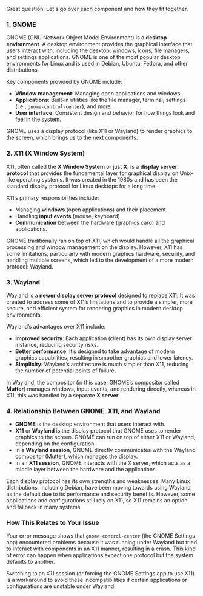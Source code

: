 Great question! Let's go over each component and how they fit together.

### 1. **GNOME**
GNOME (GNU Network Object Model Environment) is a **desktop environment**. A desktop environment provides the graphical interface that users interact with, including the desktop, windows, icons, file managers, and settings applications. GNOME is one of the most popular desktop environments for Linux and is used in Debian, Ubuntu, Fedora, and other distributions.

Key components provided by GNOME include:
   - **Window management**: Managing open applications and windows.
   - **Applications**: Built-in utilities like the file manager, terminal, settings (i.e., `gnome-control-center`), and more.
   - **User interface**: Consistent design and behavior for how things look and feel in the system.

GNOME uses a display protocol (like X11 or Wayland) to render graphics to the screen, which brings us to the next components.

### 2. **X11 (X Window System)**
X11, often called the **X Window System** or just **X**, is a **display server protocol** that provides the fundamental layer for graphical display on Unix-like operating systems. It was created in the 1980s and has been the standard display protocol for Linux desktops for a long time.

X11’s primary responsibilities include:
   - Managing **windows** (open applications) and their placement.
   - Handling **input events** (mouse, keyboard).
   - **Communication** between the hardware (graphics card) and applications.

GNOME traditionally ran on top of X11, which would handle all the graphical processing and window management on the display. However, X11 has some limitations, particularly with modern graphics hardware, security, and handling multiple screens, which led to the development of a more modern protocol: Wayland.

### 3. **Wayland**
Wayland is a **newer display server protocol** designed to replace X11. It was created to address some of X11’s limitations and to provide a simpler, more secure, and efficient system for rendering graphics in modern desktop environments.

Wayland’s advantages over X11 include:
   - **Improved security**: Each application (client) has its own display server instance, reducing security risks.
   - **Better performance**: It’s designed to take advantage of modern graphics capabilities, resulting in smoother graphics and lower latency.
   - **Simplicity**: Wayland’s architecture is much simpler than X11, reducing the number of potential points of failure.

In Wayland, the compositor (in this case, GNOME’s compositor called **Mutter**) manages windows, input events, and rendering directly, whereas in X11, this was handled by a separate **X server**.

### 4. **Relationship Between GNOME, X11, and Wayland**
- **GNOME** is the desktop environment that users interact with.
- **X11** or **Wayland** is the display protocol that GNOME uses to render graphics to the screen. GNOME can run on top of either X11 or Wayland, depending on the configuration.
- In a **Wayland session**, GNOME directly communicates with the Wayland compositor (Mutter), which manages the display. 
- In an **X11 session**, GNOME interacts with the X server, which acts as a middle layer between the hardware and the applications.

Each display protocol has its own strengths and weaknesses. Many Linux distributions, including Debian, have been moving towards using Wayland as the default due to its performance and security benefits. However, some applications and configurations still rely on X11, so X11 remains an option and fallback in many systems.

### How This Relates to Your Issue
Your error message shows that `gnome-control-center` (the GNOME Settings app) encountered problems because it was running under Wayland but tried to interact with components in an X11 manner, resulting in a crash. This kind of error can happen when applications expect one protocol but the system defaults to another.

Switching to an X11 session (or forcing the GNOME Settings app to use X11) is a workaround to avoid these incompatibilities if certain applications or configurations are unstable under Wayland.